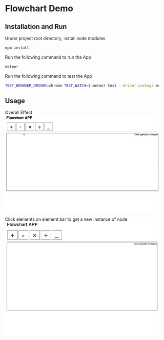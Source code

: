 # Flowchart Demo

## Installation and Run

Under project root directory, install node modules

```bash
npm install
```

Run the following command to run the App

```bash
meteor
```

Run the following command to test the App

```bash
TEST_BROWSER_DRIVER=chrome TEST_WATCH=1 meteor test --driver-package meteortesting:mocha --port 3002
```

## Usage

Overall Effect
![](./images/overall.gif)

Click elements on element bar to get a new instance of node
![](./images/dragdroptoadd.gif)
